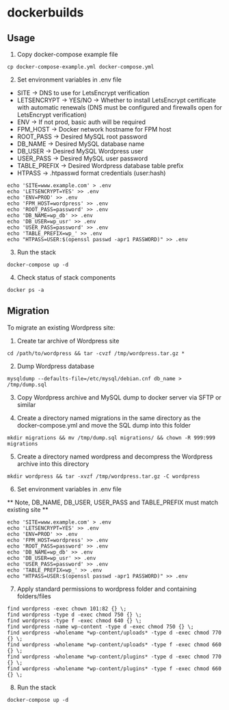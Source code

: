 # dockerbuilds

## Usage ##

1. Copy docker-compose example file

```console
cp docker-compose-example.yml docker-compose.yml
```

2. Set environment variables in .env file

 - SITE -> DNS to use for LetsEncrypt verification
 - LETSENCRYPT -> YES/NO -> Whether to install LetsEncrypt certificate with automatic renewals (DNS must be configured and firewalls open for LetsEncrypt verification)
 - ENV -> If not prod, basic auth will be required
 - FPM_HOST -> Docker network hostname for FPM host
 - ROOT_PASS -> Desired MySQL root password
 - DB_NAME -> Desired MySQL database name
 - DB_USER -> Desired MySQL Wordpress user
 - USER_PASS -> Desired MySQL user password
 - TABLE_PREFIX -> Desired Wordpress database table prefix
 - HTPASS -> .htpasswd format credentials (user:hash)

```console
echo 'SITE=www.example.com' > .env
echo 'LETSENCRYPT=YES' >> .env
echo 'ENV=PROD' >> .env
echo 'FPM_HOST=wordpress' >> .env
echo 'ROOT_PASS=password' >> .env
echo 'DB_NAME=wp_db' >> .env
echo 'DB_USER=wp_usr' >> .env
echo 'USER_PASS=password' >> .env
echo 'TABLE_PREFIX=wp_' >> .env
echo "HTPASS=USER:$(openssl passwd -apr1 PASSWORD)" >> .env
```

3. Run the stack

```console
docker-compose up -d
```

4. Check status of stack components

```console
docker ps -a
```

## Migration ##

To migrate an existing Wordpress site:

1. Create tar archive of Wordpress site

```console
cd /path/to/wordpress && tar -cvzf /tmp/wordpress.tar.gz *
```

2. Dump Wordpress database

```console
mysqldump --defaults-file=/etc/mysql/debian.cnf db_name > /tmp/dump.sql
```

3. Copy Wordpress archive and MySQL dump to docker server via SFTP or similar

4. Create a directory named migrations in the same directory as the docker-compose.yml and move the SQL dump into this folder

```console
mkdir migrations && mv /tmp/dump.sql migrations/ && chown -R 999:999 migrations
```

5. Create a directory named wordpress and decompress the Wordpress archive into this directory

```console
mkdir wordpress && tar -xvzf /tmp/wordpress.tar.gz -C wordpress
```

6. Set environment variables in .env file

** Note, DB_NAME, DB_USER, USER_PASS and TABLE_PREFIX must match existing site **

```console
echo 'SITE=www.example.com' > .env
echo 'LETSENCRYPT=YES' >> .env
echo 'ENV=PROD' >> .env
echo 'FPM_HOST=wordpress' >> .env
echo 'ROOT_PASS=password' >> .env
echo 'DB_NAME=wp_db' >> .env
echo 'DB_USER=wp_usr' >> .env
echo 'USER_PASS=password' >> .env
echo 'TABLE_PREFIX=wp_' >> .env
echo "HTPASS=USER:$(openssl passwd -apr1 PASSWORD)" >> .env
```

7. Apply standard permissions to wordpress folder and containing folders/files

```console
find wordpress -exec chown 101:82 {} \;
find wordpress -type d -exec chmod 750 {} \;
find wordpress -type f -exec chmod 640 {} \;
find wordpress -name wp-content -type d -exec chmod 750 {} \;
find wordpress -wholename *wp-content/uploads* -type d -exec chmod 770 {} \;
find wordpress -wholename *wp-content/uploads* -type f -exec chmod 660 {} \;
find wordpress -wholename *wp-content/plugins* -type d -exec chmod 770 {} \;
find wordpress -wholename *wp-content/plugins* -type f -exec chmod 660 {} \;
```

8. Run the stack

```console
docker-compose up -d
```
